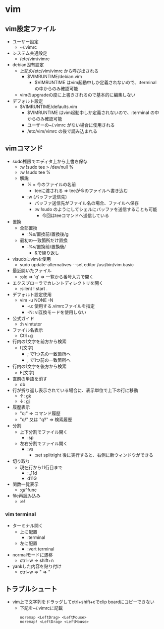 # vim

## vim設定ファイル

* ユーザー設定
  * ~/.vimrc
* システム共通設定
  * /etc/vim/vimrc
* debian固有設定
  * 上記の/etc/vim/vimrc から呼び出される
    * $VIMRUNTIME/debian.vim
      * $VIMRUNTIME はvim起動中しか定義されないので、:terminal の中からのみ確認可能
  * vimのupgradeの度に上書きされるので基本的に編集しない
* デフォルト設定
  * $VIMRUNTIME/defaults.vim
    * $VIMRUNTIME はvim起動中しか定義されないので、:terminal の中からのみ確認可能
    * ユーザーの~/.vimrc がない場合に使用される
    * /etc/vim/vimrc の後で読み込まれる

## vimコマンド

* sudo権限でエディタ上から上書き保存
    * :w !sudo tee > /dev/null %
    * :w !sudo tee %
    * 解説
        * % = 今のファイルの名前
            * teeに渡される => teeが今のファイルへ書き込む
        * :w (バッファ送信先)
            * バッファ送信先がファイル名の場合、ファイルへ保存
            * :w !sudo のようにしてシェルにバッファを送信することも可能
                * 今回はteeコマンドへ送信している
* 置換
  * 全部置換
    * :%s/置換前/置換後/g
  * 最初の一致箇所だけ置換
    * :%s/置換前/置換後/
      * &で繰り返し
* visudoにvimを使用
  * sudo update-alternatives --set editor /usr/bin/vim.basic
* 最近開いたファイル
  * :old => 'q' => 一覧から番号入力で開く
* エクスプローラでカレントディレクトリを開く
  * :silent ! start .
* デフォルト設定使用
  * vim -u NONE -N
    * -u: 使用する.vimrcファイルを指定
    * -N: vi互換モードを使用しない
* 公式ガイド
  * :h vimtutor
* ファイル名表示
  * Ctrl+g
* 行内の1文字を前方から検索
  * f[文字]
    * ; で1つ先の一致箇所へ
    * , で1つ前の一致箇所へ
* 行内の1文字を後方から検索
  * F[文字]
* 直前の単語を消す
  * db
* 行が折り返し表示されている場合に、表示単位で上下の行に移動
  * ↑: gk
  * ↓: gj
* 履歴表示
  * "q:" => コマンド履歴
  * "q/" 又は "q?" => 検索履歴
* 分割
  * 上下分割でファイル開く
    * :sp
  * 左右分割でファイル開く
    * :vs
      * :set splitright 後に実行すると、右側に新ウィンドウができる
* 切り取り
  * 現在行から11行目まで
    * :.,11d
    * d11G
* 関数一覧表示
  * :g/^func
* file再読み込み
  * :e!

### vim terminal

* ターミナル開く
  * 上に配置
    * :terminal
  * 左に配置
    * :vert terminal
* normalモードに遷移
  * ctrl+w => shift+n
* yankした内容を貼り付け
  * ctrl+w => " => "

## トラブルシュート

* vim上で文字列をドラッグしてctrl+shift+cでclip boardにコピーできない
  * 下記を~/.vimrcに記載
    ```
    noremap <LeftDrag> <LeftMouse>
    noremap! <LeftDrag> <LeftMouse>
    ```